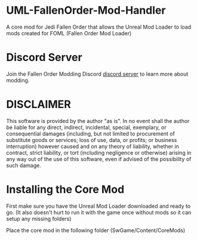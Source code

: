 # UML-FallenOrder-Mod-Handler
A core mod for Jedi Fallen Order that allows the Unreal Mod Loader to load mods created for FOML (Fallen Order Mod Loader)

# Discord Server
Join the Fallen Order Modding Discord [discord server](https://discord.gg/8zXkxSJhdt) to learn more about modding.

# DISCLAIMER
This software is provided by the author "as is". In no event shall the author be liable for any direct, indirect, incidental, special, exemplary, or consequential damages (including, but not limited to procurement of substitute goods or services; loss of use, data, or profits; or business interruption) however caused and on any 
theory of liability, whether in contract, strict liability, or tort (including negligence or otherwise) arising in any way out of the use of this software, even if advised of the possibility of such damage.

# Installing the Core Mod
First make sure you have the Unreal Mod Loader downloaded and ready to go. (It also doesn't hurt to run it with the game once without mods so it can setup any missing folders)

Place the core mod in the following folder (SwGame/Content/CoreMods)